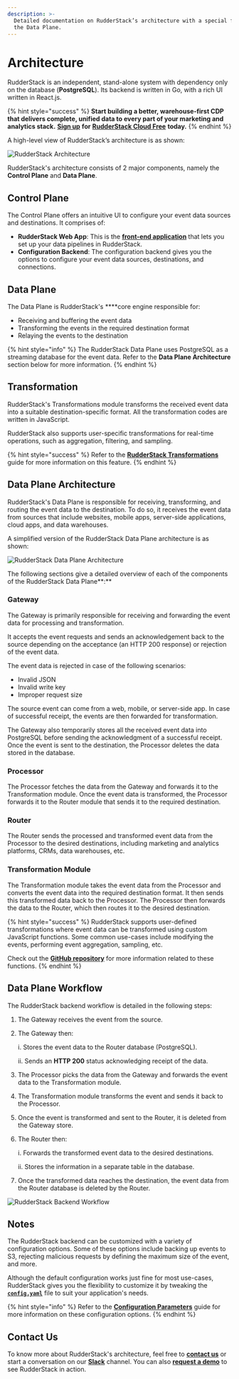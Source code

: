 ```yaml
---
description: >-
  Detailed documentation on RudderStack’s architecture with a special focus on
  the Data Plane.
---
```


# Architecture

RudderStack is an independent, stand-alone system with dependency only on the database \(**PostgreSQL**\). Its backend is written in Go, with a rich UI written in React.js.

{% hint style="success" %}
**Start building a better, warehouse-first CDP that delivers complete, unified data to every part of your marketing and analytics stack.** [**Sign up**](https://app.rudderlabs.com/signup?type=freetrial) **for** [**RudderStack Cloud Free**](https://app.rudderlabs.com/signup?type=freetrial) **today.**
{% endhint %}

A high-level view of RudderStack’s architecture is as shown:

![RudderStack Architecture](../.gitbook/assets/rudderstack-architecture.png)

RudderStack's architecture consists of 2 major components, namely the **Control Plane** and **Data Plane**.

## **Control Plane**

The Control Plane offers an intuitive UI to configure your event data sources and destinations. It comprises of:

* **RudderStack Web App**: This is the [**front-end application**](https://app.rudderlabs.com/signup?type=freetrial) that lets you set up your data pipelines in RudderStack. 
* **Configuration Backend**: The configuration backend gives you the options to configure your event data sources, destinations, and connections.

## **Data Plane**

The Data Plane is RudderStack's ****core engine responsible for:

* Receiving and buffering the event data
* Transforming the events in the required destination format
* Relaying the events to the destination

{% hint style="info" %}
The RudderStack Data Plane uses PostgreSQL as a streaming database for the event data. Refer to the **Data Plane Architecture** section below for more information.
{% endhint %}

## **Transformation** 

RudderStack's Transformations module transforms the received event data into a suitable destination-specific format. All the transformation codes are written in JavaScript. 

RudderStack also supports user-specific transformations for real-time operations, such as aggregation, filtering, and sampling.

{% hint style="success" %}
Refer to the [**RudderStack Transformations**](../transformations/) guide for more information on this feature.
{% endhint %}

## **Data Plane Architecture**

RudderStack's Data Plane is responsible for receiving, transforming, and routing the event data to the destination. To do so, it receives the event data from sources that include websites, mobile apps, server-side applications, cloud apps, and data warehouses.

A simplified version of the RudderStack Data Plane architecture is as shown:

![RudderStack Data Plane Architecture](https://lh4.googleusercontent.com/cI7FcmudLVOedkLXA2AwV0tWVI3fZtA66v3Mt8WYGEZnhC8_D-pW53twoh-BbfEBHGw-dvg5tCllbE0xwvGj1b1uPN3KpZU2PAWi0IAS36XzrrzYTm2jcSmjegti_Z57Ca9hZRn4)

The following sections give a detailed overview of each of the components of the RudderStack Data Plane**:**

### **Gateway**

The Gateway is primarily responsible for receiving and forwarding the event data for processing and transformation.

It accepts the event requests and sends an acknowledgement back to the source depending on the acceptance \(an HTTP 200 response\) or rejection of the event data. 

The event data is rejected in case of the following scenarios:

* Invalid JSON
* Invalid write key
* Improper request size

The source event can come from a web, mobile, or server-side app. In case of successful receipt, the events are then forwarded for transformation.

The Gateway also temporarily stores all the received event data into PostgreSQL before sending the acknowledgment of a successful receipt. Once the event is sent to the destination, the Processor deletes the data stored in the database.

### **Processor**

The Processor fetches the data from the Gateway and forwards it to the Transformation module. Once the event data is transformed, the Processor forwards it to the Router module that sends it to the required destination.

### **Router**

The Router sends the processed and transformed event data from the Processor to the desired destinations, including marketing and analytics platforms, CRMs, data warehouses, etc.

### **Transformation Module**

The Transformation module takes the event data from the Processor and converts the event data into the required destination format. It then sends this transformed data back to the Processor. The Processor then forwards the data to the Router, which then routes it to the desired destination.

{% hint style="success" %}
RudderStack supports user-defined transformations where event data can be transformed using custom JavaScript functions. Some common use-cases include modifying the events, performing event aggregation, sampling, etc. 

Check out the [**GitHub repository**](https://github.com/rudderlabs/sample-user-transformers) for more information related to these functions.
{% endhint %}

## **Data Plane Workflow**

The RudderStack backend workflow is detailed in the following steps:

1. The Gateway receives the event from the source. 
2. The Gateway then:  


   i.  Stores the event data to the Router database \(PostgreSQL\).

   ii. Sends an **HTTP 200** status acknowledging receipt of the data.  

3. The Processor picks the data from the Gateway and forwards the event data to the Transformation module. 
4. The Transformation module transforms the event and sends it back to the Processor. 
5. Once the event is transformed and sent to the Router, it is deleted from the Gateway store. 
6. The Router then:  
 

   i.  Forwards the transformed event data to the desired destinations.

   ii. Stores the information in a separate table in the database.  

7. Once the transformed data reaches the destination, the event data from the Router database is deleted by the Router.

![RudderStack Backend Workflow](../.gitbook/assets/screen-shot-2021-06-07-at-1.25.57-pm.png)

## **Notes**

The RudderStack backend can be customized with a variety of configuration options. Some of these options include backing up events to S3, rejecting malicious requests by defining the maximum size of the event, and more. 

Although the default configuration works just fine for most use-cases, RudderStack gives you the flexibility to customize it by tweaking the [**`config.yaml`**](https://github.com/rudderlabs/rudder-server/blob/master/config/config.yaml) file to suit your application's needs.

{% hint style="info" %}
Refer to the [**Configuration Parameters**](../user-guides/administrators-guide/config-parameters.md) guide for more information on these configuration options.
{% endhint %}

## Contact Us

To know more about RudderStack's architecture, feel free to [**contact us**](mailto:%20docs@rudderstack.com) or start a conversation on our [**Slack**](https://resources.rudderstack.com/join-rudderstack-slack) channel. You can also [**request a demo**](https://rudderstack.com/request-a-demo/) to see RudderStack in action.

